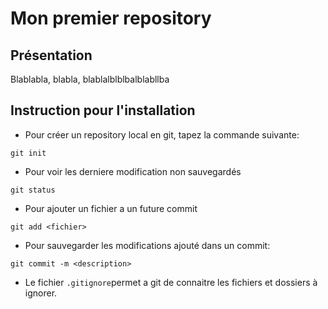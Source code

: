 # Mon premier repository

## Présentation
Blablabla, blabla, blablalblblbalblabllba

## Instruction pour l'installation
* Pour créer un repository local en git, tapez la commande suivante:
```shell
git init
```

* Pour voir les derniere modification non sauvegardés
```shell
git status
```

* Pour ajouter un fichier a un future commit
```shell
git add <fichier>
```

* Pour sauvegarder les modifications ajouté dans un commit:
```shell
git commit -m <description>
```

* Le fichier `.gitignore`permet a git de connaitre les fichiers et dossiers à ignorer.